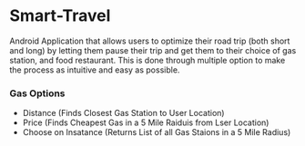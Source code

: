 # Smart-Travel
Android Application that allows users to optimize their road trip (both short and long) by letting them pause their trip and get them to their choice of gas station, and food restaurant.  This is done through multiple option to make the process as intuitive and easy as possible.
<br/>
<h3>Gas Options</h3>
<ul><li> Distance (Finds Closest Gas Station to User Location)</li>
<li>Price (Finds Cheapest Gas in a 5 Mile Raiduis from Lser Location)</li>
<li>Choose on Insatance (Returns List of all Gas Staions in a 5 Mile Radius)</li>
</ul>
